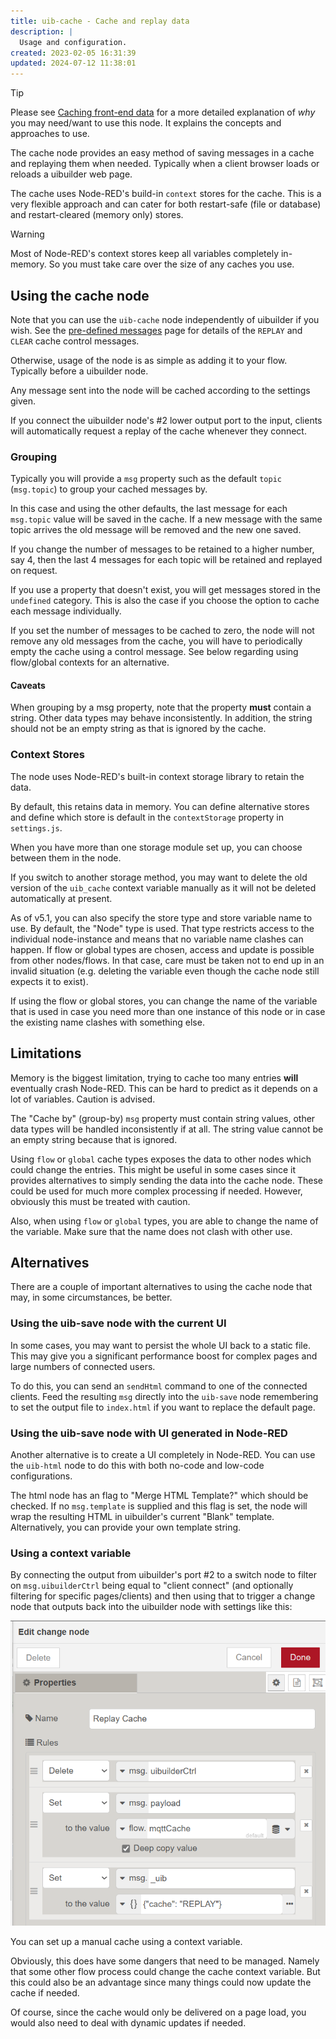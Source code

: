 ```yaml
---
title: uib-cache - Cache and replay data
description: |
  Usage and configuration.
created: 2023-02-05 16:31:39
updated: 2024-07-12 11:38:01
---
```


> [!TIP]
> Please see [Caching front-end data](/how-to/cache-node.md) for a more detailed explanation of *why* you may need/want to use this node. It explains the concepts and approaches to use.

The cache node provides an easy method of saving messages in a cache and replaying them when needed. Typically when a client browser loads or reloads a uibuilder web page.

The cache uses Node-RED's build-in `context` stores for the cache. This is a very flexible approach and can cater for both restart-safe (file or database) and restart-cleared (memory only) stores.

> [!WARNING]
> Most of Node-RED's context stores keep all variables completely in-memory. So you must take care over the size of any caches you use.

## Using the cache node

Note that you can use the `uib-cache` node independently of uibuilder if you wish. See the [pre-defined messages](pre-defined-msgs) page for details of the `REPLAY` and `CLEAR` cache control messages.

Otherwise, usage of the node is as simple as adding it to your flow. Typically before a uibuilder node.

Any message sent into the node will be cached according to the settings given.

If you connect the uibuilder node's #2 lower output port to the input, clients will automatically request a
replay of the cache whenever they connect.

### Grouping

Typically you will provide a `msg` property such as the default `topic` (`msg.topic`) to group your cached messages by.

In this case and using the other defaults, the last message for each `msg.topic` value will be saved in the cache.
If a new message with the same topic arrives the old message will be removed and the new one saved.

If you change the number of messages to be retained to a higher number, say 4, then the last 4 messages for each
topic will be retained and replayed on request.

If you use a property that doesn't exist, you will get messages stored in the `undefined` category. 
This is also the case if you choose the option to cache each message individually.

If you set the number of messages to be cached to zero, the node will not remove any old messages from the cache, 
you will have to periodically empty the cache using a control message. See below regarding using flow/global contexts for an alternative.

#### Caveats

When grouping by a msg property, note that the property **must** contain a string. Other data types may behave inconsistently. In addition, the string should not be an empty string as that is ignored by the cache.

### Context Stores

The node uses Node-RED's built-in context storage library to retain the data.

By default, this retains data in memory. You can define alternative stores and define which store is
default in the `contextStorage` property in `settings.js`.

When you have more than one storage module set up, you can choose between them in the node.

If you switch to another storage method, you may want to delete the old version of the `uib_cache` context variable
manually as it will not be deleted automatically at present.

As of v5.1, you can also specify the store type and store variable name to use. By default, the "Node" type is used. That type restricts access to the individual node-instance and means that no variable name clashes can happen. If flow or global types are chosen, access and update is possible from other nodes/flows. In that case, care must be taken not to end up in an invalid situation (e.g. deleting the variable even though the cache node still expects it to exist).

If using the flow or global stores, you can change the name of the variable that is used in case you need more than one instance of this node or in case the existing name clashes with something else.

## Limitations

Memory is the biggest limitation, trying to cache too many entries **will** eventually crash Node-RED. This can 
be hard to predict as it depends on a lot of variables. Caution is advised.

The "Cache by" (group-by) `msg` property must contain string values, other data types will be handled inconsistently if at all. The string value cannot be an empty string because that is ignored.

Using `flow` or `global` cache types exposes the data to other nodes which could change the entries. This might be useful in some cases since it provides alternatives to simply sending the data into the cache node. These could be used for much more complex processing if needed. However, obviously this must be treated with caution. 

Also, when using `flow` or `global` types, you are able to change the name of the variable. Make sure that the name does not clash with other use.

## Alternatives

There are a couple of important alternatives to using the cache node that may, in some circumstances, be better.

### Using the uib-save node with the current UI

In some cases, you may want to persist the whole UI back to a static file. This may give you a significant performance boost for complex pages and large numbers of connected users.

To do this, you can send an `sendHtml` command to one of the connected clients. Feed the resulting `msg` directly into the `uib-save` node remembering to set the output file to `index.html` if you want to replace the default page.

### Using the uib-save node with UI generated in Node-RED

Another alternative is to create a UI completely in Node-RED. You can use the `uib-html` node to do this with both no-code and low-code configurations.

The html node has an flag to "Merge HTML Template?" which should be checked. If no `msg.template` is supplied and this flag is set, the node will wrap the resulting HTML in uibuilder's current "Blank" template. Alternatively, you can provide your own template string.

### Using a context variable

By connecting the output from uibuilder's port #2 to a switch node to filter on `msg.uibuilderCtrl` being equal to "client connect" (and optionally filtering for specific pages/clients) and then using that to trigger a change node that outputs back into the uibuilder node with settings like this:

![Cache change node](image-3.png)

You can set up a manual cache using a context variable.

Obviously, this does have some dangers that need to be managed. Namely that some other flow process could change the cache context variable. But this could also be an advantage since many things could now update the cache if needed.

Of course, since the cache would only be delivered on a page load, you would also need to deal with dynamic updates if needed.
